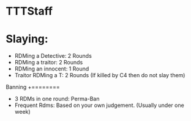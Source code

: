 TTTStaff
========

 Slaying:
 ========
* RDMing a Detective: 2 Rounds
* RDMing a traitor: 2 Rounds
* RDMing an innocent: 1 Round
* Traitor RDMing a T: 2 Rounds (If killed by C4 then do not slay them)

Banning
+========

* 3 RDMs in one round: Perma-Ban
* Frequent Rdms: Based on your own judgement. (Usually under one week)


